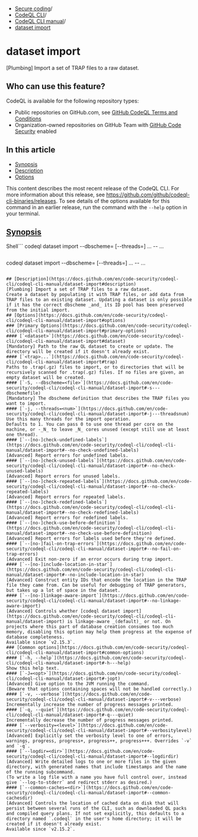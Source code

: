   * [Secure coding](https://docs.github.com/en/code-security "Secure coding")/
  * [CodeQL CLI](https://docs.github.com/en/code-security/codeql-cli "CodeQL CLI")/
  * [CodeQL CLI manual](https://docs.github.com/en/code-security/codeql-cli/codeql-cli-manual "CodeQL CLI manual")/
  * [dataset import](https://docs.github.com/en/code-security/codeql-cli/codeql-cli-manual/dataset-import "dataset import")


# dataset import
[Plumbing] Import a set of TRAP files to a raw dataset.
## Who can use this feature?
CodeQL is available for the following repository types:
  * Public repositories on GitHub.com, see [GitHub CodeQL Terms and Conditions](https://github.com/github/codeql-cli-binaries/blob/main/LICENSE.md)
  * Organization-owned repositories on GitHub Team with [GitHub Code Security](https://docs.github.com/en/get-started/learning-about-github/about-github-advanced-security) enabled


## In this article
  * [Synopsis](https://docs.github.com/en/code-security/codeql-cli/codeql-cli-manual/dataset-import#synopsis)
  * [Description](https://docs.github.com/en/code-security/codeql-cli/codeql-cli-manual/dataset-import#description)
  * [Options](https://docs.github.com/en/code-security/codeql-cli/codeql-cli-manual/dataset-import#options)


This content describes the most recent release of the CodeQL CLI. For more information about this release, see <https://github.com/github/codeql-cli-binaries/releases>.
To see details of the options available for this command in an earlier release, run the command with the `--help` option in your terminal.
## [Synopsis](https://docs.github.com/en/code-security/codeql-cli/codeql-cli-manual/dataset-import#synopsis)
Shell```
codeql dataset import --dbscheme=<file> [--threads=<num>] <options>... -- <dataset> <trap>...

```
```
codeql dataset import --dbscheme=<file> [--threads=<num>] <options>... -- <dataset> <trap>...

```

## [Description](https://docs.github.com/en/code-security/codeql-cli/codeql-cli-manual/dataset-import#description)
[Plumbing] Import a set of TRAP files to a raw dataset.
Create a dataset by populating it with TRAP files, or add data from TRAP files to an existing dataset. Updating a dataset is only possible if it has the correct dbscheme _and_ its ID pool has been preserved from the initial import.
## [Options](https://docs.github.com/en/code-security/codeql-cli/codeql-cli-manual/dataset-import#options)
### [Primary Options](https://docs.github.com/en/code-security/codeql-cli/codeql-cli-manual/dataset-import#primary-options)
#### [`<dataset>`](https://docs.github.com/en/code-security/codeql-cli/codeql-cli-manual/dataset-import#dataset)
[Mandatory] Path to the raw QL dataset to create or update. The directory will be created if it doesn't already exist.
#### [`<trap>...`](https://docs.github.com/en/code-security/codeql-cli/codeql-cli-manual/dataset-import#trap)
Paths to .trap(.gz) files to import, or to directories that will be recursively scanned for .trap(.gz) files. If no files are given, an empty dataset will be created.
#### [`-S, --dbscheme=<file>`](https://docs.github.com/en/code-security/codeql-cli/codeql-cli-manual/dataset-import#-s---dbschemefile)
[Mandatory] The dbscheme definition that describes the TRAP files you want to import.
#### [`-j, --threads=<num>`](https://docs.github.com/en/code-security/codeql-cli/codeql-cli-manual/dataset-import#-j---threadsnum)
Use this many threads for the import operation.
Defaults to 1. You can pass 0 to use one thread per core on the machine, or -_N_ to leave _N_ cores unused (except still use at least one thread).
#### [`--[no-]check-undefined-labels`](https://docs.github.com/en/code-security/codeql-cli/codeql-cli-manual/dataset-import#--no-check-undefined-labels)
[Advanced] Report errors for undefined labels.
#### [`--[no-]check-unused-labels`](https://docs.github.com/en/code-security/codeql-cli/codeql-cli-manual/dataset-import#--no-check-unused-labels)
[Advanced] Report errors for unused labels.
#### [`--[no-]check-repeated-labels`](https://docs.github.com/en/code-security/codeql-cli/codeql-cli-manual/dataset-import#--no-check-repeated-labels)
[Advanced] Report errors for repeated labels.
#### [`--[no-]check-redefined-labels`](https://docs.github.com/en/code-security/codeql-cli/codeql-cli-manual/dataset-import#--no-check-redefined-labels)
[Advanced] Report errors for redefined labels.
#### [`--[no-]check-use-before-definition`](https://docs.github.com/en/code-security/codeql-cli/codeql-cli-manual/dataset-import#--no-check-use-before-definition)
[Advanced] Report errors for labels used before they're defined.
#### [`--[no-]fail-on-trap-errors`](https://docs.github.com/en/code-security/codeql-cli/codeql-cli-manual/dataset-import#--no-fail-on-trap-errors)
[Advanced] Exit non-zero if an error occurs during trap import.
#### [`--[no-]include-location-in-star`](https://docs.github.com/en/code-security/codeql-cli/codeql-cli-manual/dataset-import#--no-include-location-in-star)
[Advanced] Construct entity IDs that encode the location in the TRAP file they came from. Can be useful for debugging of TRAP generators, but takes up a lot of space in the dataset.
#### [`--[no-]linkage-aware-import`](https://docs.github.com/en/code-security/codeql-cli/codeql-cli-manual/dataset-import#--no-linkage-aware-import)
[Advanced] Controls whether [codeql dataset import](https://docs.github.com/en/code-security/codeql-cli/codeql-cli-manual/dataset-import) is linkage-aware _(default)_ or not. On projects where this part of database creation consumes too much memory, disabling this option may help them progress at the expense of database completeness.
Available since `v2.15.3`.
### [Common options](https://docs.github.com/en/code-security/codeql-cli/codeql-cli-manual/dataset-import#common-options)
#### [`-h, --help`](https://docs.github.com/en/code-security/codeql-cli/codeql-cli-manual/dataset-import#-h---help)
Show this help text.
#### [`-J=<opt>`](https://docs.github.com/en/code-security/codeql-cli/codeql-cli-manual/dataset-import#-jopt)
[Advanced] Give option to the JVM running the command.
(Beware that options containing spaces will not be handled correctly.)
#### [`-v, --verbose`](https://docs.github.com/en/code-security/codeql-cli/codeql-cli-manual/dataset-import#-v---verbose)
Incrementally increase the number of progress messages printed.
#### [`-q, --quiet`](https://docs.github.com/en/code-security/codeql-cli/codeql-cli-manual/dataset-import#-q---quiet)
Incrementally decrease the number of progress messages printed.
#### [`--verbosity=<level>`](https://docs.github.com/en/code-security/codeql-cli/codeql-cli-manual/dataset-import#--verbositylevel)
[Advanced] Explicitly set the verbosity level to one of errors, warnings, progress, progress+, progress++, progress+++. Overrides `-v` and `-q`.
#### [`--logdir=<dir>`](https://docs.github.com/en/code-security/codeql-cli/codeql-cli-manual/dataset-import#--logdirdir)
[Advanced] Write detailed logs to one or more files in the given directory, with generated names that include timestamps and the name of the running subcommand.
(To write a log file with a name you have full control over, instead give `--log-to-stderr` and redirect stderr as desired.)
#### [`--common-caches=<dir>`](https://docs.github.com/en/code-security/codeql-cli/codeql-cli-manual/dataset-import#--common-cachesdir)
[Advanced] Controls the location of cached data on disk that will persist between several runs of the CLI, such as downloaded QL packs and compiled query plans. If not set explicitly, this defaults to a directory named `.codeql` in the user's home directory; it will be created if it doesn't already exist.
Available since `v2.15.2`.
